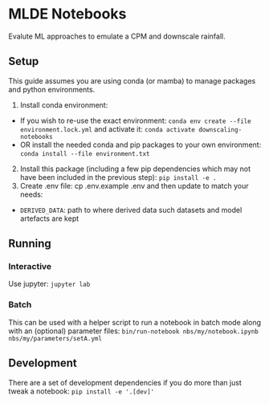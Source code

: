 # MLDE Notebooks

Evalute ML approaches to emulate a CPM and downscale rainfall.

## Setup

This guide assumes you are using conda (or mamba) to manage packages and python environments.

1. Install conda environment:
  * If you wish to re-use the exact environment: `conda env create --file environment.lock.yml` and activate it: `conda activate downscaling-notebooks`
  * OR install the needed conda and pip packages to your own environment: `conda install --file environment.txt`
2. Install this package (including a few pip dependencies which may not have been included in the previous step): `pip install -e .`
3. Create .env file: cp .env.example .env and then update to match your needs:
  * `DERIVED_DATA`: path to where derived data such datasets and model artefacts are kept

## Running

### Interactive

Use jupyter: `jupyter lab`

### Batch

This can be used with a helper script to run a notebook in batch mode along with an (optional) parameter files: `bin/run-notebook nbs/my/notebook.ipynb nbs/my/parameters/setA.yml`

## Development

There are a set of development dependencies if you do more than just tweak a notebook: `pip install -e '.[dev]'`
